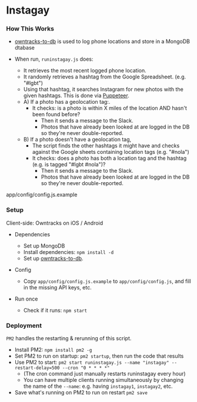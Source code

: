 # Instagay


### How This Works

- [owntracks-to-db](https://github.com/dantaeyoung/Owntracks-to-db) is used to log phone locations and store in a MongoDB dtabase

- When run, `runinstagay.js` does:
  - It retrieves the most recent logged phone location.
  - It randomly retrieves a hashtag from the Google Spreadsheet. (e.g. "#lgbt")
  - Using that hashtag, it searches Instagram for new photos with the given hashtags. This is done via [Puppeteer](https://github.com/GoogleChrome/puppeteer).
  - A) If a photo has a geolocation tag:.
    - It checks: is a photo is within X miles of the location AND hasn't been found before?
        - Then it sends a message to the Slack.
        - Photos that have already been looked at are logged in the DB so they're never double-reported.
  - B) If a photo doesn't have a geolocation tag,
    - The script finds the other hashtags it might have and checks against the Google sheets containing location tags (e.g. "#nola")
    - It checks: does a photo has both a location tag and the hashtag (e.g. is tagged "#lgbt #nola")?
        - Then it sends a message to the Slack.
        - Photos that have already been looked at are logged in the DB so they're never double-reported.





app/config/config.js.example


### Setup

Client-side: Owntracks on iOS / Android

- Dependencies
  - Set up MongoDB
  - Install dependencies: `npm install -d`
  - Set up [owntracks-to-db](https://github.com/dantaeyoung/Owntracks-to-db).
  
- Config
  - Copy `app/config/config.js.example` to `app/config/config.js`, and fill in the missing API keys, etc.
  
  
- Run once
  - Check if it runs: `npm start`



### Deployment

`PM2` handles the restarting & rerunning of this script.

  - Install PM2: `npm install pm2 -g`
  - Set PM2 to run on startup: `pm2 startup`, then run the code that results
  - Use PM2 to start: `pm2 start runinstagay.js --name "instagay" --restart-delay=500 --cron "0 * * * *"`
    - (The cron command just manually restarts runinstagay every hour)
    - You can have multiple clients running simultaneously by changing the name of the `--name`: e.g. having `instagay1`, `instagay2`, etc.
  - Save what's running on PM2 to run on restart `pm2 save`
  
